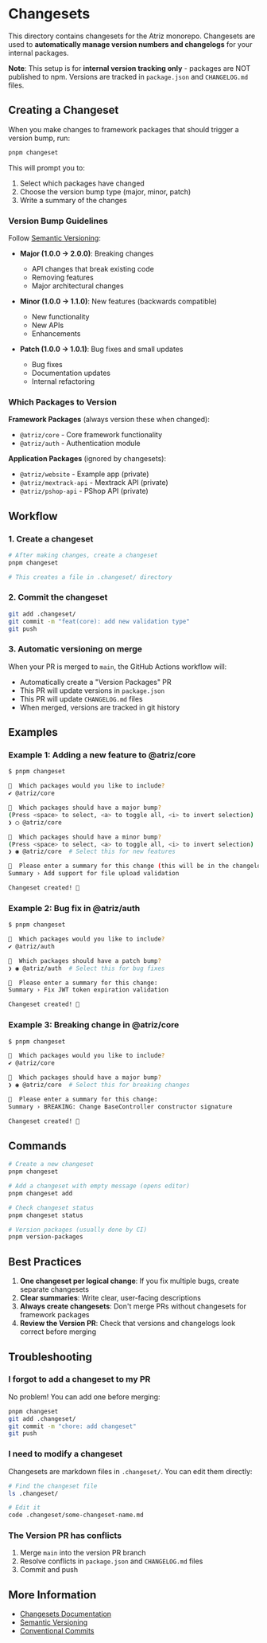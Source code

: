 # Changesets

This directory contains changesets for the Atriz monorepo. Changesets are used to **automatically manage version numbers and changelogs** for your internal packages.

**Note**: This setup is for **internal version tracking only** - packages are NOT published to npm. Versions are tracked in `package.json` and `CHANGELOG.md` files.

## Creating a Changeset

When you make changes to framework packages that should trigger a version bump, run:

```bash
pnpm changeset
```

This will prompt you to:
1. Select which packages have changed
2. Choose the version bump type (major, minor, patch)
3. Write a summary of the changes

### Version Bump Guidelines

Follow [Semantic Versioning](https://semver.org/):

- **Major (1.0.0 → 2.0.0)**: Breaking changes
  - API changes that break existing code
  - Removing features
  - Major architectural changes

- **Minor (1.0.0 → 1.1.0)**: New features (backwards compatible)
  - New functionality
  - New APIs
  - Enhancements

- **Patch (1.0.0 → 1.0.1)**: Bug fixes and small updates
  - Bug fixes
  - Documentation updates
  - Internal refactoring

### Which Packages to Version

**Framework Packages** (always version these when changed):
- `@atriz/core` - Core framework functionality
- `@atriz/auth` - Authentication module

**Application Packages** (ignored by changesets):
- `@atriz/website` - Example app (private)
- `@atriz/mextrack-api` - Mextrack API (private)
- `@atriz/pshop-api` - PShop API (private)

## Workflow

### 1. Create a changeset
```bash
# After making changes, create a changeset
pnpm changeset

# This creates a file in .changeset/ directory
```

### 2. Commit the changeset
```bash
git add .changeset/
git commit -m "feat(core): add new validation type"
git push
```

### 3. Automatic versioning on merge
When your PR is merged to `main`, the GitHub Actions workflow will:
- Automatically create a "Version Packages" PR
- This PR will update versions in `package.json`
- This PR will update `CHANGELOG.md` files
- When merged, versions are tracked in git history

## Examples

### Example 1: Adding a new feature to @atriz/core
```bash
$ pnpm changeset

🦋  Which packages would you like to include? 
✔ @atriz/core

🦋  Which packages should have a major bump? 
(Press <space> to select, <a> to toggle all, <i> to invert selection)
❯ ◯ @atriz/core

🦋  Which packages should have a minor bump? 
(Press <space> to select, <a> to toggle all, <i> to invert selection)
❯ ◉ @atriz/core  # Select this for new features

🦋  Please enter a summary for this change (this will be in the changelogs):
Summary › Add support for file upload validation

Changeset created! 🎉
```

### Example 2: Bug fix in @atriz/auth
```bash
$ pnpm changeset

🦋  Which packages would you like to include? 
✔ @atriz/auth

🦋  Which packages should have a patch bump?
❯ ◉ @atriz/auth  # Select this for bug fixes

🦋  Please enter a summary for this change:
Summary › Fix JWT token expiration validation

Changeset created! 🎉
```

### Example 3: Breaking change in @atriz/core
```bash
$ pnpm changeset

🦋  Which packages would you like to include? 
✔ @atriz/core

🦋  Which packages should have a major bump?
❯ ◉ @atriz/core  # Select this for breaking changes

🦋  Please enter a summary for this change:
Summary › BREAKING: Change BaseController constructor signature

Changeset created! 🎉
```

## Commands

```bash
# Create a new changeset
pnpm changeset

# Add a changeset with empty message (opens editor)
pnpm changeset add

# Check changeset status
pnpm changeset status

# Version packages (usually done by CI)
pnpm version-packages
```

## Best Practices

1. **One changeset per logical change**: If you fix multiple bugs, create separate changesets
2. **Clear summaries**: Write clear, user-facing descriptions
3. **Always create changesets**: Don't merge PRs without changesets for framework packages
4. **Review the Version PR**: Check that versions and changelogs look correct before merging

## Troubleshooting

### I forgot to add a changeset to my PR
No problem! You can add one before merging:
```bash
pnpm changeset
git add .changeset/
git commit -m "chore: add changeset"
git push
```

### I need to modify a changeset
Changesets are markdown files in `.changeset/`. You can edit them directly:
```bash
# Find the changeset file
ls .changeset/

# Edit it
code .changeset/some-changeset-name.md
```

### The Version PR has conflicts
1. Merge `main` into the version PR branch
2. Resolve conflicts in `package.json` and `CHANGELOG.md` files
3. Commit and push

## More Information

- [Changesets Documentation](https://github.com/changesets/changesets)
- [Semantic Versioning](https://semver.org/)
- [Conventional Commits](https://www.conventionalcommits.org/)
